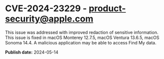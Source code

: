 # CVE-2024-23229 - product-security@apple.com

This issue was addressed with improved redaction of sensitive information. This issue is fixed in macOS Monterey 12.7.5, macOS Ventura 13.6.5, macOS Sonoma 14.4. A malicious application may be able to access Find My data.

**Publish date:** 2024-05-14
